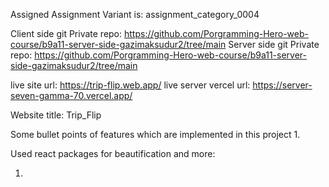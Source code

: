 Assigned Assignment Variant is: assignment_category_0004

Client side git Private repo: https://github.com/Porgramming-Hero-web-course/b9a11-server-side-gazimaksudur2/tree/main
Server side git Private repo: https://github.com/Porgramming-Hero-web-course/b9a11-server-side-gazimaksudur2/tree/main

live site url: https://trip-flip.web.app/
live server vercel url: https://server-seven-gamma-70.vercel.app/

Website title: Trip_Flip

Some bullet points of features which are implemented in this project
1.


Used react packages for beautification and more: 

1.